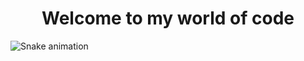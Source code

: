<h1 align="center">Welcome to my world of code</h1>

![Snake animation](https://github.com/bganesh28/bganesh28/blob/output/github-contribution-grid-snake.svg)
